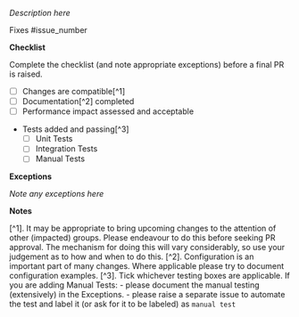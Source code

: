 *Description here*

Fixes #issue_number

<!-- start metadata -->

**Checklist**

Complete the checklist (and note appropriate exceptions) before a final PR is raised.

- [ ] Changes are compatible[^1]
- [ ] Documentation[^2] completed
- [ ] Performance impact assessed and acceptable
- Tests added and passing[^3]
    - [ ] Unit Tests
    - [ ] Integration Tests
    - [ ] Manual Tests

**Exceptions**

*Note any exceptions here*

**Notes**

[^1]. It may be appropriate to bring upcoming changes to the attention of other (impacted) groups. Please endeavour to do this before seeking PR approval. The mechanism for doing this will vary considerably, so use your judgement as to how and when to do this.
[^2]. Configuration is an important part of many changes. Where applicable please try to document configuration examples.
[^3]. Tick whichever testing boxes are applicable. If you are adding Manual Tests:
    - please document the manual testing (extensively) in the Exceptions.
    - please raise a separate issue to automate the test and label it (or ask for it to be labeled) as `manual test`

